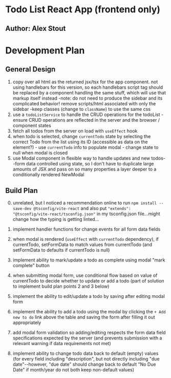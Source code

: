 # Todo List React App (frontend only)

## Author: Alex Stout

# Development Plan

## General Design

1. copy over all html as the returned jsx/tsx for the app component. not using handlebars for this version, so each handlebars script tag should be replaced by a component handling the same stuff, which will use that markup itself instead
  -note: do not need to produce the sidebar and its complicated behavior! remove scripts/html associated with only the sidebar
  -keep classes (change to `className`) to use the same css
2. use a `todoListService` to handle the CRUD operations for the todoList
  -ensure CRUD operations are reflected in the server and the browser / component states
3. fetch all todos from the server on load with `useEffect` hook
4. when todo is selected, change `currentTodo` state by selecting the correct Todo from the list using its ID (accessible as data on the element?) - use `currentTodo` info to populate modal - change state to null when modal is closed
5. use Modal component in flexible way to handle updates and new todos--form data controlled using state, so I don't have to duplicate large amounts of JSX and pass on so many properties a layer deeper to a conditionally rendered NewModal

## Build Plan

0. unrelated, but I noticed a recommendation online to run `npm install --save-dev @tsconfig/vite-react` and also put `"extends": "@tsconfig/vite-react/tsconfig.json"` in my tsconfig.json file...might change how the typing is getting linted...

1. implement handler functions for change events for all form data fields

2. when modal is rendered (`useEffect` with `currentTodo` dependency), if currentTodo, setFormData to match values from currentTodo (and setFormData to defaults if currentTodo is null)

3. implement ability to mark/update a todo as complete using modal "mark complete" button

4. when submitting modal form, use conditional flow based on value of currentTodo to decide whether to update or add a todo (part of solution to implement build plan points 2 and 3 below)

5. implement the ability to edit/update a todo by saving after editing modal form

6. implement the ability to add a todo using the modal by clicking the `+ Add new to do` link above the table and saving the form after filling it out appropriately

7. add modal form validation so adding/editing respects the form data field specifications expected by the server (and prevents submission with a relevant warning if data requirements not met)

8. implement ability to change todo data back to default (empty) values (for every field including "description", but not directly including "due date"--however, "due date" should change back to default "No Due Date" if month/year do not both keep non-default values)
